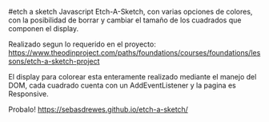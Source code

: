 #etch a sketch
Javascript Etch-A-Sketch, con varias opciones de colores, con la posibilidad de borrar y cambiar el tamaño de los cuadrados que componen el display.

Realizado segun lo requerido en el proyecto: https://www.theodinproject.com/paths/foundations/courses/foundations/lessons/etch-a-sketch-project

El display para colorear esta enteramente realizado mediante el manejo del DOM, cada cuadrado cuenta con un AddEventListener y la pagina es Responsive.

Probalo! https://sebasdrewes.github.io/etch-a-sketch/
